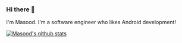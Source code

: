 ### Hi there 👋

I'm Masood. I'm a software engineer who likes Android development!

[![Masood's github stats](https://github-readme-stats.vercel.app/api?username=MasoodFallahpoor)](https://github.com/anuraghazra/github-readme-stats)
